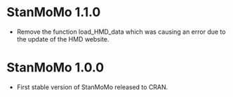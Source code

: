 # StanMoMo 1.1.0

* Remove the function load_HMD_data which was causing an error due to the update of the HMD website.


# StanMoMo 1.0.0

* First stable version of StanMoMo released to CRAN.
